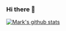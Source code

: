 ### Hi there 👋

[![Mark's github stats](https://github-readme-stats.vercel.app/api?username=mspangler&count_private=true&show_icons=true&hide_border=true&theme=default&hide=stars,prs,issues,contribs)](https://github.com/anuraghazra/github-readme-stats)

<!--
**mspangler/mspangler** is a ✨ _special_ ✨ repository because its `README.md` (this file) appears on your GitHub profile.

Here are some ideas to get you started:

- 🔭 I’m currently working on ...
- 🌱 I’m currently learning ...
- 👯 I’m looking to collaborate on ...
- 🤔 I’m looking for help with ...
- 💬 Ask me about ...
- 📫 How to reach me: ...
- 😄 Pronouns: ...
- ⚡ Fun fact: ...
-->
